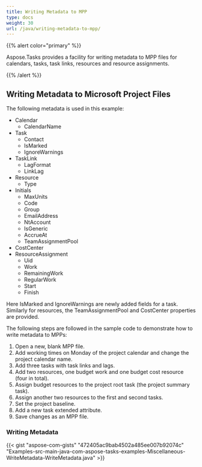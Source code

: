 ```yaml
---
title: Writing Metadata to MPP
type: docs
weight: 30
url: /java/writing-metadata-to-mpp/
---
```


{{% alert color="primary" %}} 

Aspose.Tasks provides a facility for writing metadata to MPP files for calendars, tasks, task links, resources and resource assignments.

{{% /alert %}} 
## **Writing Metadata to Microsoft Project Files**
The following metadata is used in this example:

- Calendar
  - CalendarName
- Task
  - Contact
  - IsMarked
  - IgnoreWarnings
- TaskLink
  - LagFormat
  - LinkLag
- Resource
  - Type
- Initials
  - MaxUnits
  - Code
  - Group
  - EmailAddress
  - NtAccount
  - IsGeneric
  - AccrueAt
  - TeamAssignmentPool
- CostCenter
- ResourceAssignment
  - Uid
  - Work
  - RemainingWork
  - RegularWork
  - Start
  - Finish

Here IsMarked and IgnoreWarnings are newly added fields for a task. Similarly for resources, the TeamAssignmentPool and CostCenter properties are provided.

The following steps are followed in the sample code to demonstrate how to write metadata to MPPs:

1. Open a new, blank MPP file.
1. Add working times on Monday of the project calendar and change the project calendar name.
1. Add three tasks with task links and lags.
1. Add two resources, one budget work and one budget cost resource (four in total).
1. Assign budget resources to the project root task (the project summary task).
1. Assign another two resources to the first and second tasks.
1. Set the project baseline.
1. Add a new task extended attribute.
1. Save changes as an MPP file.
### **Writing Metadata**
{{< gist "aspose-com-gists" "472405ac9bab4502a485ee007b92074c" "Examples-src-main-java-com-aspose-tasks-examples-Miscellaneous-WriteMetadata-WriteMetadata.java" >}}
